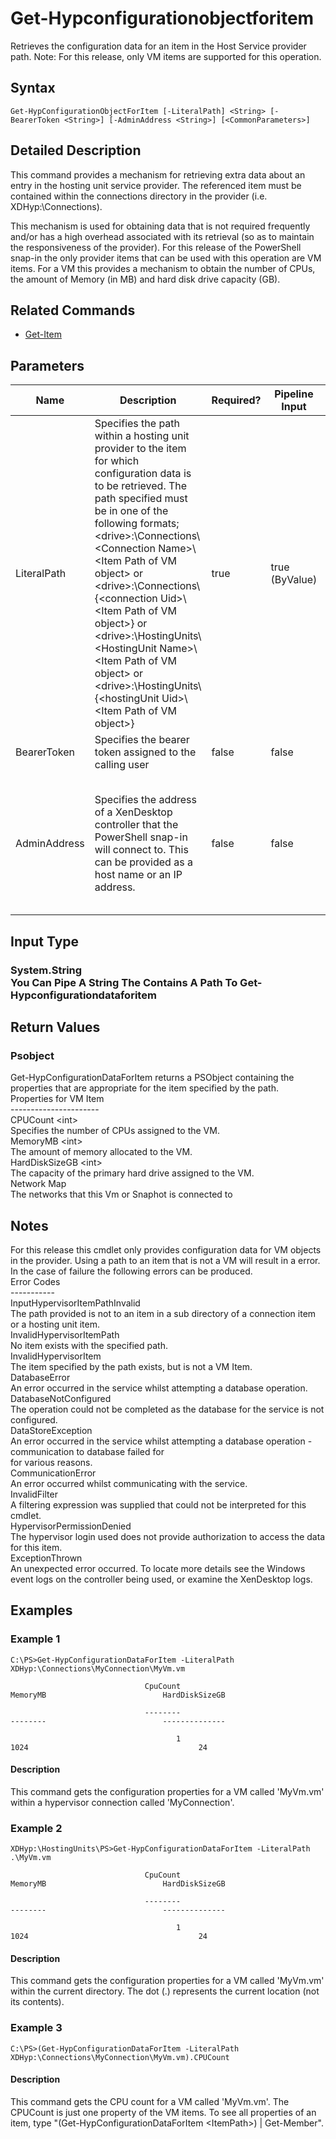 ﻿
# Get-Hypconfigurationobjectforitem
Retrieves the configuration data for an item in the Host Service provider path.  Note: For this release, only VM items are supported for this operation.
## Syntax
```
Get-HypConfigurationObjectForItem [-LiteralPath] <String> [-BearerToken <String>] [-AdminAddress <String>] [<CommonParameters>]
```
## Detailed Description
This command provides a mechanism for retrieving extra data about an entry in the hosting unit service provider.  The referenced item must be contained within the connections directory in the provider (i.e. XDHyp:\\Connections).

This mechanism is used for obtaining data that is not required frequently and/or has a high overhead associated with its retrieval (so as to maintain the responsiveness of the provider). For this release of the PowerShell snap-in the only provider items that can be used with this operation are VM items.  For a VM this provides a mechanism to obtain the number of CPUs, the amount of Memory (in MB) and hard disk drive capacity (GB).


## Related Commands

* [Get-Item](../Get-Item/)
## Parameters
| Name   | Description | Required? | Pipeline Input | Default Value |
| --- | --- | --- | --- | --- |
| LiteralPath | Specifies the path within a hosting unit provider to the item for which configuration data is to be retrieved. The path specified must be in one of the following formats; &lt;drive&gt;:\\Connections\\&lt;Connection Name&gt;\\&lt;Item Path of VM object&gt; or  &lt;drive&gt;:\\Connections\\{&lt;connection Uid&gt;\\&lt;Item Path of VM object&gt;} or &lt;drive&gt;:\\HostingUnits\\&lt;HostingUnit Name&gt;\\&lt;Item Path of VM object&gt; or  &lt;drive&gt;:\\HostingUnits\\{&lt;hostingUnit Uid&gt;\\&lt;Item Path of VM object&gt;} | true | true (ByValue) |  |
| BearerToken | Specifies the bearer token assigned to the calling user | false | false |  |
| AdminAddress | Specifies the address of a XenDesktop controller that the PowerShell snap-in will connect to.  This can be provided as a host name or an IP address. | false | false | LocalHost. Once a value is provided by any cmdlet, this value will become the default. |

## Input Type

### System.String<br>    You Can Pipe A String The Contains A Path To Get-Hypconfigurationdataforitem

## Return Values

### Psobject
Get-HypConfigurationDataForItem returns a PSObject containing the properties that are appropriate for the item specified by the path.<br>    Properties for VM Item<br>    ----------------------<br>    CPUCount &lt;int&gt;<br>        Specifies the number of CPUs assigned to the VM.<br>    MemoryMB &lt;int&gt;<br>        The amount of memory allocated to the VM.<br>    HardDiskSizeGB &lt;int&gt;<br>        The capacity of the primary hard drive assigned to the VM.<br>    Network Map<br>        The networks that this Vm or Snaphot is connected to
## Notes
For this release this cmdlet only provides configuration data for VM objects in the provider.  Using a path to an item that is not a VM will result in a error.<br>    In the case of failure the following errors can be produced.<br>    Error Codes<br>    -----------<br>    InputHypervisorItemPathInvalid<br>    The path provided is not to an item in a sub directory of a connection item or a hosting unit item.<br>    InvalidHypervisorItemPath<br>    No item exists with the specified path.<br>    InvalidHypervisorItem<br>    The item specified by the path exists, but is not a VM Item.<br>    DatabaseError<br>    An error occurred in the service whilst attempting a database operation.<br>    DatabaseNotConfigured<br>    The operation could not be completed as the database for the service is not configured.<br>    DataStoreException<br>    An error occurred in the service whilst attempting a database operation - communication to database failed for<br>    for various reasons.<br>    CommunicationError<br>    An error occurred whilst communicating with the service.<br>    InvalidFilter<br>    A filtering expression was supplied that could not be interpreted for this cmdlet.<br>    HypervisorPermissionDenied<br>    The hypervisor login used does not provide authorization to access the data for this item.<br>    ExceptionThrown<br>    An unexpected error occurred.  To locate more details see the Windows event logs on the controller being used, or examine the XenDesktop logs.
## Examples

### Example 1
```
C:\PS>Get-HypConfigurationDataForItem -LiteralPath XDHyp:\Connections\MyConnection\MyVm.vm

                              CpuCount                                MemoryMB                          HardDiskSizeGB

                              --------                                --------                          --------------

                                     1                                    1024                                      24
```
#### Description
This command gets the configuration properties for a VM called 'MyVm.vm' within a hypervisor connection called 'MyConnection'.
### Example 2
```
XDHyp:\HostingUnits\PS>Get-HypConfigurationDataForItem -LiteralPath .\MyVm.vm

                              CpuCount                                MemoryMB                          HardDiskSizeGB

                              --------                                --------                          --------------

                                     1                                    1024                                      24
```
#### Description
This command gets the configuration properties for a VM called 'MyVm.vm' within the current directory.  The dot (.) represents the current location (not its contents).
### Example 3
```
C:\PS>(Get-HypConfigurationDataForItem -LiteralPath XDHyp:\Connections\MyConnection\MyVm.vm).CPUCount
```
#### Description
This command gets the CPU count for a VM called 'MyVm.vm'.  The CPUCount is just one property of the VM items.  To see all properties of an item, type "(Get-HypConfigurationDataForItem &lt;ItemPath&gt;) | Get-Member".
